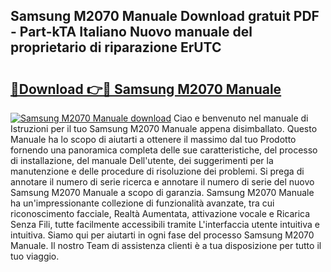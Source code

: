 ## Samsung M2070 Manuale Download gratuit PDF - Part-kTA Italiano Nuovo manuale del proprietario di riparazione ErUTC

# <h2><a href="http://dfax20.blite.top/?on=Samsung+M2070+Manuale">🔗Download 👉🔴 Samsung M2070 Manuale</a></h2>

[![Samsung M2070 Manuale download](https://i.imgur.com/lujVjoI.png)](http://dfax20.blite.top/?on=Samsung+M2070+Manuale)
Ciao e benvenuto nel manuale di Istruzioni per il tuo Samsung M2070 Manuale appena disimballato. Questo Manuale ha lo scopo di aiutarti a ottenere il massimo dal tuo Prodotto fornendo una panoramica completa delle sue caratteristiche, del processo di installazione, del manuale Dell'utente, dei suggerimenti per la manutenzione e delle procedure di risoluzione dei problemi. Si prega di annotare il numero di serie ricerca e annotare il numero di serie del nuovo Samsung M2070 Manuale a scopo di garanzia. Samsung M2070 Manuale ha un'impressionante collezione di funzionalità avanzate, tra cui riconoscimento facciale, Realtà Aumentata, attivazione vocale e Ricarica Senza Fili, tutte facilmente accessibili tramite L'interfaccia utente intuitiva e intuitiva. Siamo qui per aiutarti in ogni fase del processo Samsung M2070 Manuale. Il nostro Team di assistenza clienti è a tua disposizione per tutto il tuo viaggio.
